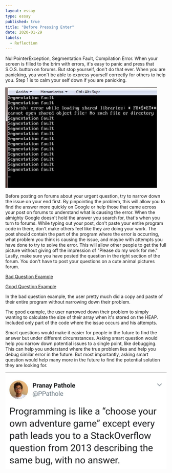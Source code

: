 ```yaml
---
layout: essay
type: essay
published: true
title: "Before Pressing Enter"
date: 2020-01-29
labels:
  - Reflection
---
```

NullPointerException, Segmentation Fault, Compilation Error. When your screen is filled to the brim with errors, it's easy to panic and press that S.O.S. button on forums. But stop yourself, don't do that ever. When you are panicking, you won't be able to express yourself correctly for others to help you. Step 1 is to calm your self down if you are panicking.

<img class = "ui medium image" src = "/images/segfault.jpg">

Before posting on forums about your urgent question, try to narrow down the issue on your end first. By pinpointing the problem, this will allow you to find the answer more quickly on Google or help those that came across your post on forums to understand what is causing the error. When the almighty Google doesn't hold the answer you search for, that's when you turn to forums. While typing out your post, don't paste your entire program code in there, don't make others feel like they are doing your work. The post should contain the part of the program where the error is occurring, what problem you think is causing the issue, and maybe with attempts you have done to try to solve the error. This will allow other people to get the full picture without giving off the impression of "Please do my work for me." Lastly, make sure you have posted the question in the right section of the forum. You don't have to post your questions on a cute animal pictures forum. 

[Bad Question Example](https://stackoverflow.com/questions/59977094/why-this-code-is-not-working-i-need-random-number-from-1-9)

[Good Question Example](https://stackoverflow.com/questions/232691/how-can-i-get-the-size-of-an-array-from-a-pointer-in-c)

In the bad question example, the user pretty much did a copy and paste of their entire program without narrowing down their problem.

The good example, the user narrowed down their problem to simply wanting to calculate the size of their array when it's stored on the HEAP. Included only part of the code where the issue occurs and his attempts.

Smart questions would make it easier for people in the future to find the answer but under different circumstances. Asking smart question would help you narrow down potential issues to a single point, like debugging. This can help you understand where the true problem lies and help you debug similar error in the future. But most importantly, asking smart question would help many more in the future to find the potential solution they are looking for.

<img class = "ui medium image" src = "/images/adventure.jpg">

